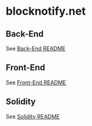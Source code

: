 # blocknotify.net

## Back-End

See [Back-End README](backend/README.md)

## Front-End

See [Front-End README](frontend/README.md)

## Solidity

See [Solidity README](solidity/README.md)
